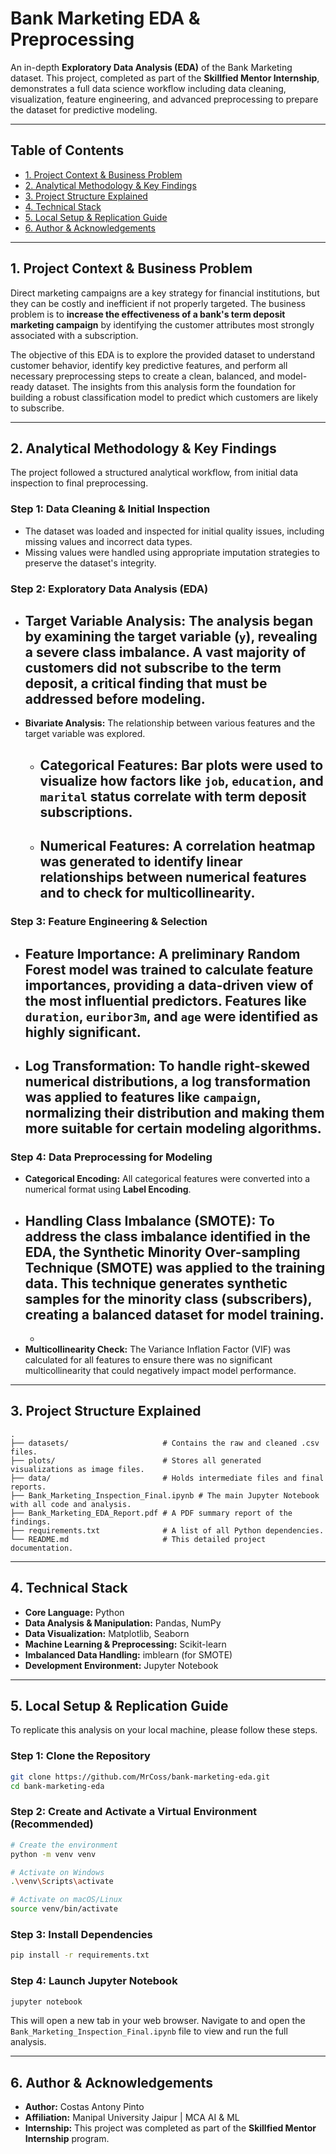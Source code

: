 # Bank Marketing EDA & Preprocessing
An in-depth **Exploratory Data Analysis (EDA)** of the Bank Marketing dataset. This project, completed as part of the **Skillfied Mentor Internship**, demonstrates a full data science workflow including data cleaning, visualization, feature engineering, and advanced preprocessing to prepare the dataset for predictive modeling.

-----

## Table of Contents

  - [1. Project Context & Business Problem](https://www.google.com/search?q=%231-project-context--business-problem)
  - [2. Analytical Methodology & Key Findings](https://www.google.com/search?q=%232-analytical-methodology--key-findings)
  - [3. Project Structure Explained](https://www.google.com/search?q=%233-project-structure-explained)
  - [4. Technical Stack](https://www.google.com/search?q=%234-technical-stack)
  - [5. Local Setup & Replication Guide](https://www.google.com/search?q=%235-local-setup--replication-guide)
  - [6. Author & Acknowledgements](https://www.google.com/search?q=%236-author--acknowledgements)

-----

## 1\. Project Context & Business Problem

Direct marketing campaigns are a key strategy for financial institutions, but they can be costly and inefficient if not properly targeted. The business problem is to **increase the effectiveness of a bank's term deposit marketing campaign** by identifying the customer attributes most strongly associated with a subscription.

The objective of this EDA is to explore the provided dataset to understand customer behavior, identify key predictive features, and perform all necessary preprocessing steps to create a clean, balanced, and model-ready dataset. The insights from this analysis form the foundation for building a robust classification model to predict which customers are likely to subscribe.

-----

## 2\. Analytical Methodology & Key Findings

The project followed a structured analytical workflow, from initial data inspection to final preprocessing.

### Step 1: Data Cleaning & Initial Inspection

  - The dataset was loaded and inspected for initial quality issues, including missing values and incorrect data types.
  - Missing values were handled using appropriate imputation strategies to preserve the dataset's integrity.

### Step 2: Exploratory Data Analysis (EDA)

  - **Target Variable Analysis:** The analysis began by examining the target variable (`y`), revealing a **severe class imbalance**. A vast majority of customers did not subscribe to the term deposit, a critical finding that must be addressed before modeling.
      - 
  - **Bivariate Analysis:** The relationship between various features and the target variable was explored.
      - **Categorical Features:** Bar plots were used to visualize how factors like `job`, `education`, and `marital` status correlate with term deposit subscriptions.
          - 
      - **Numerical Features:** A **correlation heatmap** was generated to identify linear relationships between numerical features and to check for multicollinearity.
          - 

### Step 3: Feature Engineering & Selection

  - **Feature Importance:** A preliminary **Random Forest** model was trained to calculate feature importances, providing a data-driven view of the most influential predictors. Features like `duration`, `euribor3m`, and `age` were identified as highly significant.
      - 
  - **Log Transformation:** To handle right-skewed numerical distributions, a **log transformation** was applied to features like `campaign`, normalizing their distribution and making them more suitable for certain modeling algorithms.
      - 

### Step 4: Data Preprocessing for Modeling

  - **Categorical Encoding:** All categorical features were converted into a numerical format using **Label Encoding**.
  - **Handling Class Imbalance (SMOTE):** To address the class imbalance identified in the EDA, the **Synthetic Minority Over-sampling Technique (SMOTE)** was applied to the training data. This technique generates synthetic samples for the minority class (subscribers), creating a balanced dataset for model training.
      - 
      - 
  - **Multicollinearity Check:** The Variance Inflation Factor (VIF) was calculated for all features to ensure there was no significant multicollinearity that could negatively impact model performance.

-----

## 3\. Project Structure Explained

```
.
├── datasets/                     # Contains the raw and cleaned .csv files.
├── plots/                        # Stores all generated visualizations as image files.
├── data/                         # Holds intermediate files and final reports.
├── Bank_Marketing_Inspection_Final.ipynb # The main Jupyter Notebook with all code and analysis.
├── Bank_Marketing_EDA_Report.pdf # A PDF summary report of the findings.
├── requirements.txt              # A list of all Python dependencies.
└── README.md                     # This detailed project documentation.
```

-----

## 4\. Technical Stack

  - **Core Language:** Python
  - **Data Analysis & Manipulation:** Pandas, NumPy
  - **Data Visualization:** Matplotlib, Seaborn
  - **Machine Learning & Preprocessing:** Scikit-learn
  - **Imbalanced Data Handling:** imblearn (for SMOTE)
  - **Development Environment:** Jupyter Notebook

-----

## 5\. Local Setup & Replication Guide

To replicate this analysis on your local machine, please follow these steps.

### Step 1: Clone the Repository

```bash
git clone https://github.com/MrCoss/bank-marketing-eda.git
cd bank-marketing-eda
```

### Step 2: Create and Activate a Virtual Environment (Recommended)

```bash
# Create the environment
python -m venv venv

# Activate on Windows
.\venv\Scripts\activate

# Activate on macOS/Linux
source venv/bin/activate
```

### Step 3: Install Dependencies

```bash
pip install -r requirements.txt
```

### Step 4: Launch Jupyter Notebook

```bash
jupyter notebook
```

This will open a new tab in your web browser. Navigate to and open the `Bank_Marketing_Inspection_Final.ipynb` file to view and run the full analysis.

-----

## 6\. Author & Acknowledgements

  - **Author:** Costas Antony Pinto
  - **Affiliation:** Manipal University Jaipur | MCA AI & ML
  - **Internship:** This project was completed as part of the **Skillfied Mentor Internship** program.
